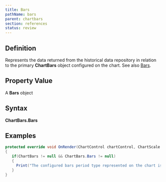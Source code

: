 ```yaml
---
title: Bars
pathName: bars
parent: chartbars
section: references
status: review
---
```


## Definition

Represents the data returned from the historical data repository in relation to the primary **ChartBars** object configured on the chart. See also [Bars](bars).

## Property Value

A **Bars** object

## Syntax

**ChartBars.Bars**

## Examples

```csharp
protected override void OnRender(ChartControl chartControl, ChartScale chartScale)
{
   if(ChartBars != null && ChartBars.Bars != null)
   {
     Print("The configured bars period type represented on the chart is" + ChartBars.Bars.BarsPeriod.BarsPeriodType);
   }
}
```
